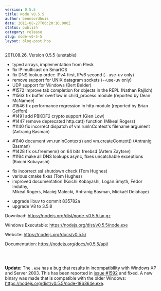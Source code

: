 ```yaml
---
version: 0.5.5
title: Node v0.5.5
author: bennoordhuis
date: 2011-08-27T06:20:10.000Z
status: publish
category: release
slug: node-v0-5-5
layout: blog-post.hbs
---
```


<p>2011.08.26, Version 0.5.5 (unstable)</p>
<ul>
<li>typed arrays, implementation from Plesk</li>
<li>fix IP multicast on SmartOS</li>
<li>fix DNS lookup order: IPv4 first, IPv6 second (--use-uv only)</li>
<li>remove support for UNIX datagram sockets (--use-uv only)</li>
<li>UDP support for Windows (Bert Belder)</li>
<li>#1572 improve tab completion for objects in the REPL (Nathan Rajlich)</li>
<li>#1563 fix buffer overflow in child_process module (reported by Dean McNamee)</li>
<li>#1546 fix performance regression in http module (reported by Brian Geffon)</li>
<li>#1491 add PBKDF2 crypto support (Glen Low)</li>
<li>#1447 remove deprecated http.cat() function (Mikeal Rogers)</li>
<li>#1140 fix incorrect dispatch of vm.runInContext's filename argument<br /></li>
  (Antranig Basman)</p></li>
<li>#1140 document vm.runInContext() and vm.createContext() (Antranig Basman)</li>
<li>#1428 fix os.freemem() on 64 bits freebsd (Artem Zaytsev)</li>
<li>#1164 make all DNS lookups async, fixes uncatchable exceptions<br /></li>
  (Koichi Kobayashi)</p></li>
<li>fix incorrect ssl shutdown check (Tom Hughes)</li>
<li>various cmake fixes (Tom Hughes)</li>
<li>improved documentation (Koichi Kobayashi, Logan Smyth, Fedor Indutny,<br /></li>
  Mikeal Rogers, Maciej Małecki, Antranig Basman, Mickaël Delahaye)</p></li>
<li>upgrade libuv to commit 835782a</li>
<li>upgrade V8 to 3.5.8</li>
</ul>
<p>Download: <a href="https://nodejs.org/dist/node-v0.5.5.tar.gz">https://nodejs.org/dist/node-v0.5.5.tar.gz</a></p>
<p>Windows Executable: <a href="https://nodejs.org/dist/v0.5.5/node.exe">https://nodejs.org/dist/v0.5.5/node.exe</a></p>
<p>Website: <a href="https://nodejs.org/docs/v0.5.5/">https://nodejs.org/docs/v0.5.5/</a></p>
<p>Documentation: <a href="https://nodejs.org/docs/v0.5.5/api/">https://nodejs.org/docs/v0.5.5/api/</a></p>
<br /><br />

<b>Update:</b> The <code>.exe</code> has a bug that results in incompatibility with Windows XP and Server 2003. This has been reported in <a href="https://github.com/joyent/node/issues/1592">issue #1592</a> and fixed. A new binary was made that is compatible with the older Windows: <a href="https://nodejs.org/dist/v0.5.5/node-186364e.exe">https://nodejs.org/dist/v0.5.5/node-186364e.exe</a>.
